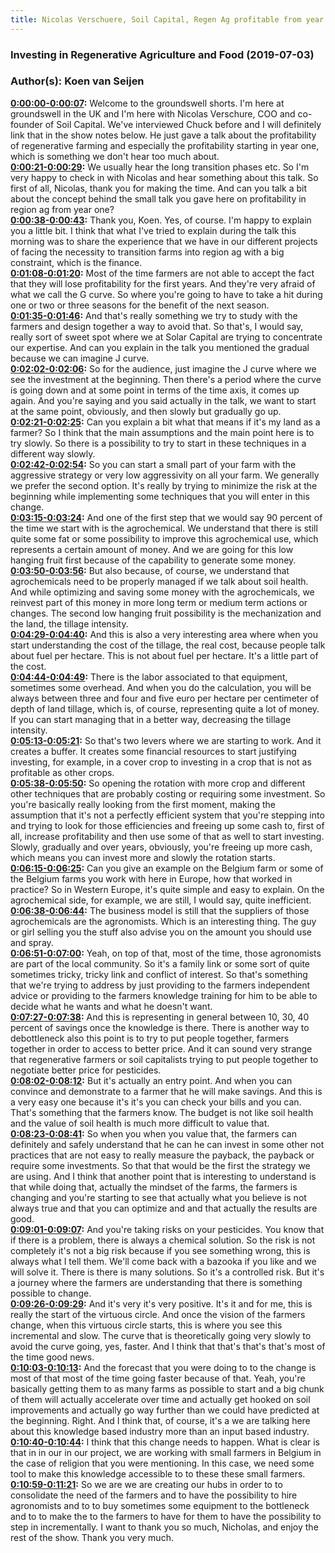 ```yaml
---
title: Nicolas Verschuere, Soil Capital, Regen Ag profitable from year 1 - Groundswell Shorts
---
```


### Investing in Regenerative Agriculture and Food  (2019-07-03)  
### Author(s): Koen van Seijen  

**[0:00:00-0:00:07](https://investinginregenerativeagriculture.com/2019/07/03/nicolas-verschuere-short/#t=0:00:00):**  Welcome to the groundswell shorts. I'm here at groundswell in the UK and I'm here with Nicolas Verschure, COO and co-founder of Soil Capital.  We've interviewed Chuck before and I will definitely link that in the show notes below.  He just gave a talk about the profitability of regenerative farming and especially the profitability starting in year one, which is something we don't hear too much about.  
**[0:00:21-0:00:29](https://investinginregenerativeagriculture.com/2019/07/03/nicolas-verschuere-short/#t=0:00:21):**  We usually hear the long transition phases etc. So I'm very happy to check in with Nicolas and hear something about this talk.  So first of all, Nicolas, thank you for making the time.  And can you talk a bit about the concept behind the small talk you gave here on profitability in region ag from year one?  
**[0:00:38-0:00:43](https://investinginregenerativeagriculture.com/2019/07/03/nicolas-verschuere-short/#t=0:00:38):**  Thank you, Koen. Yes, of course. I'm happy to explain you a little bit.  I think that what I've tried to explain during the talk this morning was to share the experience that we have in our different projects  of facing the necessity to transition farms into region ag with a big constraint, which is the finance.  
**[0:01:08-0:01:20](https://investinginregenerativeagriculture.com/2019/07/03/nicolas-verschuere-short/#t=0:01:08):**  Most of the time farmers are not able to accept the fact that they will lose profitability for the first years.  And they're very afraid of what we call the G curve.  So where you're going to have to take a hit during one or two or three seasons for the benefit of the next season.  
**[0:01:35-0:01:46](https://investinginregenerativeagriculture.com/2019/07/03/nicolas-verschuere-short/#t=0:01:35):**  And that's really something we try to study with the farmers and design together a way to avoid that.  So that's, I would say, really sort of sweet spot where we at Solar Capital are trying to concentrate our expertise.  And can you explain in the talk you mentioned the gradual because we can imagine J curve.  
**[0:02:02-0:02:06](https://investinginregenerativeagriculture.com/2019/07/03/nicolas-verschuere-short/#t=0:02:02):**  So for the audience, just imagine the J curve where we see the investment at the beginning.  Then there's a period where the curve is going down and at some point in terms of the time axis, it comes up again.  And you're saying and you said actually in the talk, we want to start at the same point, obviously, and then slowly but gradually go up.  
**[0:02:21-0:02:25](https://investinginregenerativeagriculture.com/2019/07/03/nicolas-verschuere-short/#t=0:02:21):**  Can you explain a bit what that means if it's my land as a farmer?  So I think that the main assumptions and the main point here is to try slowly.  So there is a possibility to try to start in these techniques in a different way slowly.  
**[0:02:42-0:02:54](https://investinginregenerativeagriculture.com/2019/07/03/nicolas-verschuere-short/#t=0:02:42):**  So you can start a small part of your farm with the aggressive strategy or very low aggressivity on all your farm.  We generally we prefer the second option.  It's really by trying to minimize the risk at the beginning while implementing some techniques that you will enter in this change.  
**[0:03:15-0:03:24](https://investinginregenerativeagriculture.com/2019/07/03/nicolas-verschuere-short/#t=0:03:15):**  And one of the first step that we would say 90 percent of the time we start with is the agrochemical.  We understand that there is still quite some fat or some possibility to improve this agrochemical use, which represents a certain amount of money.  And we are going for this low hanging fruit first because of the capability to generate some money.  
**[0:03:50-0:03:56](https://investinginregenerativeagriculture.com/2019/07/03/nicolas-verschuere-short/#t=0:03:50):**  But also because, of course, we understand that agrochemicals need to be properly managed if we talk about soil health.  And while optimizing and saving some money with the agrochemicals, we reinvest part of this money in more long term or medium term actions or changes.  The second low hanging fruit possibility is the mechanization and the land, the tillage intensity.  
**[0:04:29-0:04:40](https://investinginregenerativeagriculture.com/2019/07/03/nicolas-verschuere-short/#t=0:04:29):**  And this is also a very interesting area where when you start understanding the cost of the tillage, the real cost, because people talk about fuel per hectare.  This is not about fuel per hectare.  It's a little part of the cost.  
**[0:04:44-0:04:49](https://investinginregenerativeagriculture.com/2019/07/03/nicolas-verschuere-short/#t=0:04:44):**  There is the labor associated to that equipment, sometimes some overhead.  And when you do the calculation, you will be always between three and four and five euro per hectare per centimeter of depth of land tillage, which is, of course, representing quite a lot of money.  If you can start managing that in a better way, decreasing the tillage intensity.  
**[0:05:13-0:05:21](https://investinginregenerativeagriculture.com/2019/07/03/nicolas-verschuere-short/#t=0:05:13):**  So that's two levers where we are starting to work.  And it creates a buffer.  It creates some financial resources to start justifying investing, for example, in a cover crop to investing in a crop that is not as profitable as other crops.  
**[0:05:38-0:05:50](https://investinginregenerativeagriculture.com/2019/07/03/nicolas-verschuere-short/#t=0:05:38):**  So opening the rotation with more crop and different other techniques that are probably costing or requiring some investment.  So you're basically really looking from the first moment, making the assumption that it's not a perfectly efficient system that you're stepping into and trying to look for those efficiencies and freeing up some cash to, first of all, increase profitability and then use some of that as well to start investing.  Slowly, gradually and over years, obviously, you're freeing up more cash, which means you can invest more and slowly the rotation starts.  
**[0:06:15-0:06:25](https://investinginregenerativeagriculture.com/2019/07/03/nicolas-verschuere-short/#t=0:06:15):**  Can you give an example on the Belgium farm or some of the Belgium farms you work with here in Europe, how that worked in practice?  So in Western Europe, it's quite simple and easy to explain.  On the agrochemical side, for example, we are still, I would say, quite inefficient.  
**[0:06:38-0:06:44](https://investinginregenerativeagriculture.com/2019/07/03/nicolas-verschuere-short/#t=0:06:38):**  The business model is still that the suppliers of those agrochemicals are the agronomists.  Which is an interesting thing.  The guy or girl selling you the stuff also advise you on the amount you should use and spray.  
**[0:06:51-0:07:00](https://investinginregenerativeagriculture.com/2019/07/03/nicolas-verschuere-short/#t=0:06:51):**  Yeah, on top of that, most of the time, those agronomists are part of the local community.  So it's a family link or some sort of quite sometimes tricky, tricky link and conflict of interest.  So that's something that we're trying to address by just providing to the farmers independent advice or providing to the farmers knowledge training for him to be able to decide what he wants and what he doesn't want.  
**[0:07:27-0:07:38](https://investinginregenerativeagriculture.com/2019/07/03/nicolas-verschuere-short/#t=0:07:27):**  And this is representing in general between 10, 30, 40 percent of savings once the knowledge is there.  There is another way to debottleneck also this point is to try to put people together, farmers together in order to access to better price.  And it can sound very strange that regenerative farmers or soil capitalists trying to put people together to negotiate better price for pesticides.  
**[0:08:02-0:08:12](https://investinginregenerativeagriculture.com/2019/07/03/nicolas-verschuere-short/#t=0:08:02):**  But it's actually an entry point. And when you can convince and demonstrate to a farmer that he will make savings.  And this is a very easy one because it's it's you can check your bills and you can.  That's something that the farmers know. The budget is not like soil health and the value of soil health is much more difficult to value that.  
**[0:08:23-0:08:41](https://investinginregenerativeagriculture.com/2019/07/03/nicolas-verschuere-short/#t=0:08:23):**  So when you when you value that, the farmers can definitely and safely understand that he can he can invest in some other not practices that are not easy to really measure the payback, the payback or require some investments.  So that that would be the first the strategy we are using.  And I think that another point that is interesting to understand is that while doing that, actually the mindset of the farms, the farmers is changing and you're starting to see that actually what you believe is not always true and that you can optimize and and that actually the results are good.  
**[0:09:01-0:09:07](https://investinginregenerativeagriculture.com/2019/07/03/nicolas-verschuere-short/#t=0:09:01):**  And you're taking risks on your pesticides. You know that if there is a problem, there is always a chemical solution.  So the risk is not completely it's not a big risk because if you see something wrong, this is always what I tell them. We'll come back with a bazooka if you like and we will solve it.  There is there is many solutions. So it's a controlled risk. But it's a journey where the farmers are understanding that there is something possible to change.  
**[0:09:26-0:09:29](https://investinginregenerativeagriculture.com/2019/07/03/nicolas-verschuere-short/#t=0:09:26):**  And it's very it's very positive.  It's it and for me, this is really the start of the virtuous circle. And once the vision of the farmers change, when this virtuous circle starts, this is where you see this incremental and slow.  The curve that is theoretically going very slowly to avoid the curve going, yes, faster. And I think that that's that's that's most of the time good news.  
**[0:10:03-0:10:13](https://investinginregenerativeagriculture.com/2019/07/03/nicolas-verschuere-short/#t=0:10:03):**  And the forecast that you were doing to to the change is most of that most of the time going faster because of that.  Yeah, you're basically getting them to as many farms as possible to start and a big chunk of them will actually accelerate over time and actually get hooked on soil improvements and actually go way further than we could have predicted at the beginning.  Right. And I think that, of course, it's a we are talking here about this knowledge based industry more than an input based industry.  
**[0:10:40-0:10:44](https://investinginregenerativeagriculture.com/2019/07/03/nicolas-verschuere-short/#t=0:10:40):**  I think that this change needs to happen.  What is clear is that in in our in our project, we are working with small farmers in Belgium in the case of religion that you were mentioning.  In this case, we need some tool to make this knowledge accessible to to these these small farmers.  
**[0:10:59-0:11:21](https://investinginregenerativeagriculture.com/2019/07/03/nicolas-verschuere-short/#t=0:10:59):**  So we are we are creating our hubs in order to to consolidate the need of the farmers and to have the possibility to hire agronomists and to to buy sometimes some equipment to the bottleneck and to to make the to the farmers to have for them to have the possibility to step in incrementally.  I want to thank you so much, Nicholas, and enjoy the rest of the show. Thank you very much.  